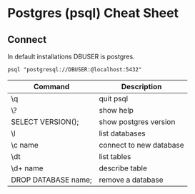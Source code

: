 # Postgres (psql) Cheat Sheet

## Connect
In default installations DBUSER is postgres.
```
psql "postgresql://DBUSER:@localhost:5432"
```

Command | Description
------------ | -------------
\q | quit psql
\\? | show help
SELECT VERSION(); | show postgres version
\l | list databases
\c name | connect to new database
\dt | list tables
\d+ name | describe table
DROP DATABASE name; | remove a database
